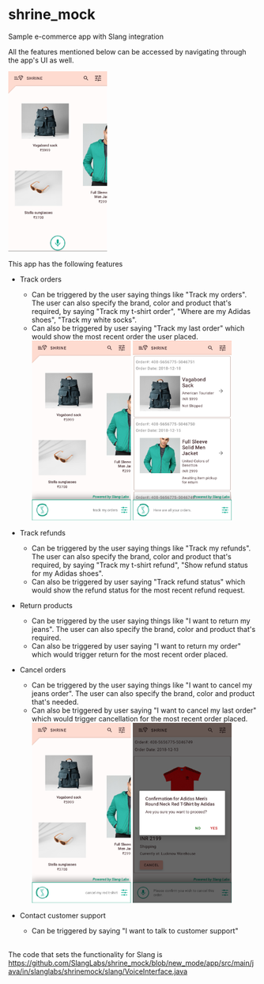 # shrine_mock
Sample e-commerce app with Slang integration

All the features mentioned below can be accessed by navigating through the app's UI as well.

<img src="./images/home.png" width="200px">

This app has the following features
* Track orders
  - Can be triggered by the user saying things like "Track my orders". The user can also specify the brand, color and product
  that's required, by saying "Track my t-shirt order", "Where are my Adidas shoes", "Track my white socks".
  - Can also be triggered by user saying "Track my last order" which would show the most recent order the user placed.\
 <img src="./images/home_orders.png" width="200px"> <img src="./images/all_orders.png" width="200px">
  
* Track refunds
  - Can be triggered by the user saying things like "Track my refunds". The user can also specify the brand, color and product
  that's required, by saying "Track my t-shirt refund", "Show refund status for my Adidas shoes".
  - Can also be triggered by user saying "Track refund status" which would show the refund status for the most recent refund
  request.
  
* Return products
  - Can be triggered by the user saying things like "I want to return my jeans". The user can also specify the brand, color
  and product that's required.
  - Can also be triggered by user saying "I want to return my order" which would trigger return for the most recent order
  placed.

* Cancel orders
  - Can be triggered by the user saying things like "I want to cancel my jeans order". The user can also specify the brand,
  color and product that's needed.
  - Can also be triggered by user saying "I want to cancel my last order" which would trigger cancellation for the most recent 
  order placed.\
 <img src="./images/home_cancel.png" width="200px"> <img src="./images/cancel.png" width="200px">

* Contact customer support
  - Can be triggered by saying "I want to talk to customer support"

\
The code that sets the functionality for Slang is 
https://github.com/SlangLabs/shrine_mock/blob/new_mode/app/src/main/java/in/slanglabs/shrinemock/slang/VoiceInterface.java
